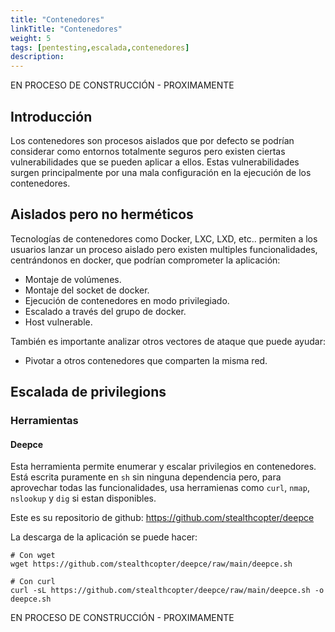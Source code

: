 ```yaml
---
title: "Contenedores"
linkTitle: "Contenedores"
weight: 5 
tags: [pentesting,escalada,contenedores]
description:  
---
```


EN PROCESO DE CONSTRUCCIÓN - PROXIMAMENTE

## Introducción 
Los contenedores son procesos aislados que por defecto se podrían considerar como entornos totalmente seguros pero existen ciertas vulnerabilidades que
se pueden aplicar a ellos. Estas vulnerabilidades surgen principalmente por una mala configuración en la ejecución de los contenedores.


## Aislados pero no herméticos
Tecnologías de contenedores como Docker, LXC, LXD, etc.. permiten a los usuarios lanzar un proceso aislado pero existen multiples funcionalidades, centrándonos en docker, que
podrían comprometer la aplicación:
* Montaje de volúmenes.
* Montaje del socket de docker.
* Ejecución de contenedores en modo privilegiado.
* Escalado a través del grupo de docker.
* Host vulnerable.

También es importante analizar otros vectores de ataque que puede ayudar:
* Pivotar a otros contenedores que comparten la misma red.


## Escalada de privilegions



### Herramientas
#### Deepce
Esta herramienta permite enumerar y escalar privilegios en contenedores. Está escrita puramente en `sh` sin ninguna dependencia pero, para aprovechar todas las funcionalidades, usa herramienas como `curl`, `nmap`, `nslookup` y `dig` si estan disponibles.

Este es su repositorio de github:
https://github.com/stealthcopter/deepce


La descarga de la aplicación se puede hacer:
```shell
# Con wget
wget https://github.com/stealthcopter/deepce/raw/main/deepce.sh

# Con curl
curl -sL https://github.com/stealthcopter/deepce/raw/main/deepce.sh -o deepce.sh
```

EN PROCESO DE CONSTRUCCIÓN - PROXIMAMENTE